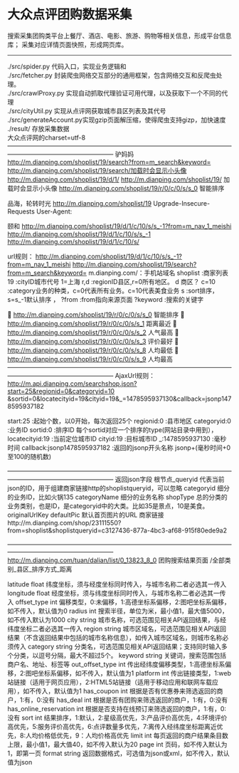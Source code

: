大众点评团购数据采集
========
搜索采集团购类平台上餐厅、酒店、电影、旅游、购物等相关信息，形成平台信息库；
采集对应详情页面快照，形成网页库。

---------
./src/spider.py         代码入口，实现业务逻辑和<br>
./src/fetcher.py        封装爬虫网络交互部分的通用框架，包含网络交互和反爬虫处理。<br>
./src/crawlProxy.py     实现自动抓取代理验证可用代理，以及获取下一个不同的代理  <br>
./src/cityUtil.py       实现从点评网获取城市县区列表及其代号 <br>
./src/generateAccount.py实现gzip页面解压缩，使得爬虫支持gizp，加快速度 <br>
./result/               存放采集数据<br>
大众点评网的charset=utf-8 <br>
—————————————————————————————————————————————————————
驴妈妈
http://m.dianping.com/shoplist/19/search?from=m_search&keyword=
http://m.dianping.com/shoplist/19/search/加载时会显示小头像
http://m.dianping.com/shoplist/19/d/1/
http://m.dianping.com/shoplist/19/        加载时会显示小头像
http://m.dianping.com/shoplist/19/r/0/c/0/s/s_0 智能排序

品海，轮转时光
http://m.dianping.com/shoplist/19  Upgrade-Insecure-Requests  User-Agent:

颐和
http://m.dianping.com/shoplist/19/d/1/c/10/s/s_-1?from=m_nav_1_meishi
http://m.dianping.com/shoplist/19/d/1/c/10/s/s_-1
http://m.dianping.com/shoplist/19/d/1/c/10/s/


url规则：
http://m.dianping.com/shoplist/19/d/1/c/10/s/s_-1?from=m_nav_1_meishi
http://m.dianping.com/shoplist/19/search?from=m_search&keyword=
m.dianping.com/：手机站域名
shoplist    :商家列表
19          :cityID城市代号 1=上海
r,d         :regionID县区,r=0所有地区。 d 商区？
c=10        :category业务的种类，c=0代表所有业务。c=10代表美食业务
s           :sort排序，s=s_-1默认排序 ，
?from       :from指向来源页面
?keyword    :搜索的关键字

	http://m.dianping.com/shoplist/19/r/0/c/0/s/s_0 智能排序
	http://m.dianping.com/shoplist/19/r/0/c/0/s/s_1  距离最近
	http://m.dianping.com/shoplist/19/r/0/c/0/s/s_2  人气最高
	http://m.dianping.com/shoplist/19/r/0/c/0/s/s_3  评价最好
	http://m.dianping.com/shoplist/19/r/0/c/0/s/s_8  人均最低
	http://m.dianping.com/shoplist/19/r/0/c/0/s/s_9  人均最高
—————————————————————————————————————————————————————
AjaxUrl规则：
http://m.api.dianping.com/searchshop.json?start=25&regionid=0&categoryid=10
&sortid=0&locatecityid=19&cityid=19&_=1478595937130&callback=jsonp1478595937182

start:25        :起始个数，以0开始，每次返回25个
regionid:0      :县市地区
categoryid:0    :业务ID
sortid:0        :排序ID 每个sortid对应一个排序的type(网站目录中用到），
locatecityid:19 :当前定位城市ID
cityid:19       :目标城市ID
_:1478595937130 :毫秒时间
callback:jsonp1478595937182 :返回的jsonp开头名称 jsonp+(毫秒时间+0至100的随机数)

—————————————————————————————————————————————————————
返回json字段
根节点_queryid   代表当前json的ID，用于组建商家链接http的shoplistqueryid，可以忽略
categoryid  细分的业务ID，比如火锅135
categoryName  细分的业务名称
shopType 总的分类的业务类别，也是ID，是categoryid中的大类。比如35是景点，10是美食。
originalUrlKey
defaultPic   默认首页图片的URL
商家链接http://m.dianping.com/shop/23111550?from=shoplist&shoplistqueryid=c3127436-877a-4bc3-af68-915f80ede9a2

—————————————————————————————————————————————————————
http://m.dianping.com/tuan/dalian/list/0_13823_8_0
团购搜索结果页面 /全部类别_县区_排序方式_距离

latitude	float	纬度坐标，须与经度坐标同时传入，与城市名称二者必选其一传入
longitude	float	经度坐标，须与纬度坐标同时传入，与城市名称二者必选其一传入
offset_type	int	偏移类型，0:未偏移，1:高德坐标系偏移，2:图吧坐标系偏移，如不传入，默认值为0
radius	int	搜索半径，单位为米，最小值1，最大值5000，如不传入默认为1000
city	string	城市名称，可选范围见相关API返回结果，与经纬度坐标二者必选其一传入
region	string	城市区域名，可选范围见相关API返回结果（不含返回结果中包括的城市名称信息），如传入城市区域名，则城市名称必须传入
category	string	分类名，可选范围见相关API返回结果；支持同时输入多个分类，以逗号分隔，最大不超过5个。
keyword	string	关键词，搜索范围包括商户名、地址、标签等
out_offset_type	int	传出经纬度偏移类型，1:高德坐标系偏移，2:图吧坐标系偏移，如不传入，默认值为1
platform	int	传出链接类型，1:web站链接（适用于网页应用），2:HTML5站链接（适用于移动应用和联网车载应用），如不传入，默认值为1
has_coupon	int	根据是否有优惠券来筛选返回的商户，1:有，0:没有
has_deal	int	根据是否有团购来筛选返回的商户，1:有，0:没有
has_online_reservation	int	根据是否支持在线预订来筛选返回的商户，1:有，0:没有
sort	int	结果排序，1:默认，2:星级高优先，3:产品评价高优先，4:环境评价高优先，5:服务评价高优先，6:点评数量多优先，7:离传入经纬度坐标距离近优先，8:人均价格低优先，9：人均价格高优先
limit	int	每页返回的商户结果条目数上限，最小值1，最大值40，如不传入默认为20
page	int	页码，如不传入默认为1，即第一页
format	string	返回数据格式，可选值为json或xml，如不传入，默认值为json
